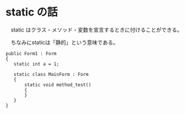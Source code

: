 ---
---
# static の話

　static はクラス・メソッド・変数を宣言するときに付けることができる。
 
　ちなみにstaticは「静的」という意味である。
 ```
 public Form1 : Form
 {
 	static int a = 1;
	
	static class MainForm : Form
	{
		static void method_test()
		{
		}
	}
}
```
			
 
